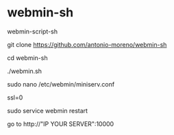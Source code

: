 # webmin-sh
webmin-script-sh

git clone https://github.com/antonio-moreno/webmin-sh

cd webmin-sh

./webmin.sh

sudo nano /etc/webmin/miniserv.conf

ssl=0 

sudo service webmin restart

go to http://"IP YOUR SERVER":10000

